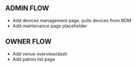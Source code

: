 ADMIN FLOW
---

- Add devices management page, pulls devices from BDM
- Add maintenance page placeholder


OWNER FLOW
---

- Add venue overview/dash
- Add patron list page
